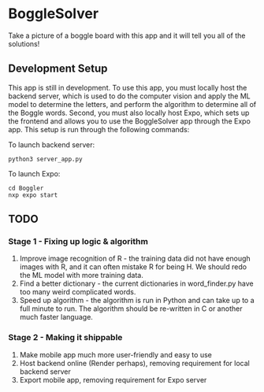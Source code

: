 # BoggleSolver
Take a picture of a boggle board with this app and it will tell you all of the solutions!

## Development Setup
This app is still in development. To use this app, you must locally host the backend server, which is used to do the computer vision and apply the ML model to determine the letters, and
perform the algorithm to determine all of the Boggle words. Second, you must also locally host Expo, which sets up the frontend and allows you to use the BoggleSolver app through the Expo app. This setup is run through the following commands:

To launch backend server:

```
python3 server_app.py
```

To launch Expo:

```
cd Boggler
nxp expo start
```

## TODO

### Stage 1 - Fixing up logic & algorithm

1. Improve image recognition of R - the training data did not have enough images with R, and it can often mistake R for being H. We should redo the ML model with more training data.
2. Find a better dictionary - the current dictionaries in word_finder.py have too many weird complicated words.
3. Speed up algorithm - the algorithm is run in Python and can take up to a full minute to run. The algorithm should be re-written in C or another much faster language.

### Stage 2 - Making it shippable

1. Make mobile app much more user-friendly and easy to use
2. Host backend online (Render perhaps), removing requirement for local backend server
3. Export mobile app, removing requirement for Expo server

